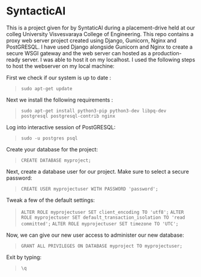 # SyntacticAI


This is a project given for by SyntaticAI during a placement-drive held at our colleg University Visvesvaraya College of Engineering.
This repo contains a proxy web server project created using Django, Gunicorn, Nginx and PostGRESQL.
I have used Django alongside Gunicorn and Nginx to create a secure WSGI gateway and the web server can hosted as a production-ready server. I was able to host it on my localhost.
I used the following steps to host the webserver on my local machine:

First we  check if our system is up to date :
>```sudo apt-get update```

Next we install the following requirements : 
>```sudo apt-get install python3-pip python3-dev libpq-dev postgresql postgresql-contrib nginx```

Log into interactive session of PostGRESQL:
>```sudo -u postgres psql```

Create your database for the project:
>```CREATE DATABASE myproject;```

Next, create a database user for our project. Make sure to select a secure password:
>```CREATE USER myprojectuser WITH PASSWORD 'password';```

Tweak a few of the default settings:
>```ALTER ROLE myprojectuser SET client_encoding TO 'utf8';```
>```ALTER ROLE myprojectuser SET default_transaction_isolation TO 'read committed';```
>```ALTER ROLE myprojectuser SET timezone TO 'UTC';```

Now, we can give our new user access to administer our new database:
>```GRANT ALL PRIVILEGES ON DATABASE myproject TO myprojectuser;```

Exit by typing:
>```\q```
